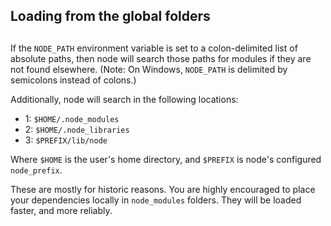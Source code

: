 ## Loading from the global folders

## 

If the `NODE_PATH` environment variable is set to a colon-delimited list
of absolute paths, then node will search those paths for modules if they
are not found elsewhere. (Note: On Windows, `NODE_PATH` is delimited by
semicolons instead of colons.)

Additionally, node will search in the following locations:

* 1: `$HOME/.node_modules`
* 2: `$HOME/.node_libraries`
* 3: `$PREFIX/lib/node`

Where `$HOME` is the user's home directory, and `$PREFIX` is node's
configured `node_prefix`.

These are mostly for historic reasons. You are highly encouraged to
place your dependencies locally in `node_modules` folders. They will be
loaded faster, and more reliably.